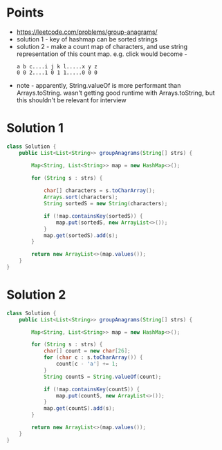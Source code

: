 # Points

- https://leetcode.com/problems/group-anagrams/
- solution 1 - key of hashmap can be sorted strings
- solution 2 - make a count map of characters, and use string representation of this count map. e.g. click would become - 
  ```
  a b c....i j k l.....x y z
  0 0 2....1 0 1 1.....0 0 0
  ```
- note - apparently, String.valueOf is more performant than Arrays.toString. wasn't getting good runtime with Arrays.toString, but this shouldn't be relevant for interview

# Solution 1

```java
class Solution {
    public List<List<String>> groupAnagrams(String[] strs) {

        Map<String, List<String>> map = new HashMap<>();

        for (String s : strs) {
            
            char[] characters = s.toCharArray();
            Arrays.sort(characters);
            String sortedS = new String(characters);

            if (!map.containsKey(sortedS)) {
                map.put(sortedS, new ArrayList<>());
            }
            map.get(sortedS).add(s);
        }

        return new ArrayList<>(map.values());
    }
}
```

# Solution 2

```java
class Solution {
    public List<List<String>> groupAnagrams(String[] strs) {

        Map<String, List<String>> map = new HashMap<>();

        for (String s : strs) {
            char[] count = new char[26];
            for (char c : s.toCharArray()) {
                count[c - 'a'] += 1;
            }
            String countS = String.valueOf(count);

            if (!map.containsKey(countS)) {
                map.put(countS, new ArrayList<>());
            }
            map.get(countS).add(s);
        }

        return new ArrayList<>(map.values());
    }
}
```
